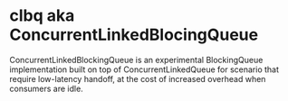 clbq aka ConcurrentLinkedBlocingQueue
=====================================

ConcurrentLinkedBlockingQueue is an experimental BlockingQueue implementation built on
top of ConcurrentLinkedQueue for scenario that require low-latency handoff, at the cost
of increased overhead when consumers are idle.
 